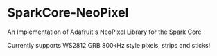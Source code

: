 SparkCore-NeoPixel
==================

An Implementation of Adafruit's NeoPixel Library for the Spark Core

Currently supports WS2812 GRB 800kHz style pixels, strips and sticks!
